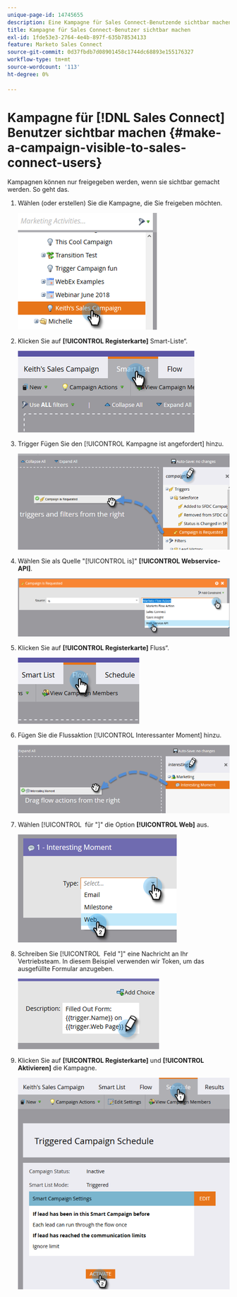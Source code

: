 ```yaml
---
unique-page-id: 14745655
description: Eine Kampagne für Sales Connect-Benutzende sichtbar machen - Marketo-Dokumente - Produktdokumentation
title: Kampagne für Sales Connect-Benutzer sichtbar machen
exl-id: 1fde53e3-2764-4e4b-897f-635b78534133
feature: Marketo Sales Connect
source-git-commit: 0d37fbdb7d08901458c1744dc68893e155176327
workflow-type: tm+mt
source-wordcount: '113'
ht-degree: 0%

---
```


# Kampagne für [!DNL Sales Connect] Benutzer sichtbar machen {#make-a-campaign-visible-to-sales-connect-users}

Kampagnen können nur freigegeben werden, wenn sie sichtbar gemacht werden. So geht das.

1. Wählen (oder erstellen) Sie die Kampagne, die Sie freigeben möchten.

   ![](assets/make-a-marketing-campaign-visible-msc-1.png)

1. Klicken Sie auf **[!UICONTROL Registerkarte]** Smart-Liste“.

   ![](assets/make-a-marketing-campaign-visible-msc-2.png)

1. Trigger Fügen Sie den [!UICONTROL Kampagne ist angefordert] hinzu.

   ![](assets/make-a-marketing-campaign-visible-msc-3.png)

1. Wählen Sie als Quelle &quot;[!UICONTROL is]&quot; **[!UICONTROL Webservice-API]**.

   ![](assets/make-a-marketing-campaign-visible-msc-4.png)

1. Klicken Sie auf **[!UICONTROL Registerkarte]** Fluss“.

   ![](assets/make-a-marketing-campaign-visible-msc-5.png)

1. Fügen Sie die Flussaktion [!UICONTROL Interessanter Moment] hinzu.

   ![](assets/make-a-marketing-campaign-visible-msc-6.png)

1. Wählen [!UICONTROL &#x200B; für &quot;]&quot; die Option **[!UICONTROL Web]** aus.

   ![](assets/make-a-marketing-campaign-visible-msc-7.png)

1. Schreiben Sie [!UICONTROL &#x200B; Feld &quot;]&quot; eine Nachricht an Ihr Vertriebsteam. In diesem Beispiel verwenden wir Token, um das ausgefüllte Formular anzugeben.

   ![](assets/make-a-marketing-campaign-visible-msc-8.png)

1. Klicken Sie auf **[!UICONTROL Registerkarte]** und **[!UICONTROL Aktivieren]** die Kampagne.

   ![](assets/make-a-marketing-campaign-visible-msc-9.png)
